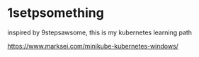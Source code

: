 # 1setpsomething
inspired by 9stepsawsome, this is my kubernetes learning path

https://www.marksei.com/minikube-kubernetes-windows/
